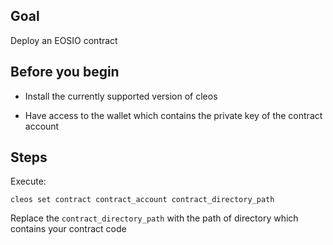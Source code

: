 ## Goal

Deploy an EOSIO contract

## Before you begin

* Install the currently supported version of cleos

* Have access to the wallet which contains the private key of the contract account

## Steps

Execute:

```shell
cleos set contract contract_account contract_directory_path
```

Replace the `contract_directory_path` with the path of directory which contains your contract code